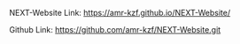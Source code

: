 NEXT-Website Link:
https://amr-kzf.github.io/NEXT-Website/

Github Link:
https://github.com/amr-kzf/NEXT-Website.git
